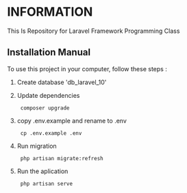 # INFORMATION

This Is Repository for Laravel Framework Programming Class

## Installation Manual

To use this project in your computer, follow these steps :
1. Create database 'db_laravel_10' 
2. Update dependencies  

        composer upgrade

3. copy .env.example and rename to .env

        cp .env.example .env

4. Run migration 

        php artisan migrate:refresh

5. Run the aplication 

        php artisan serve
        

